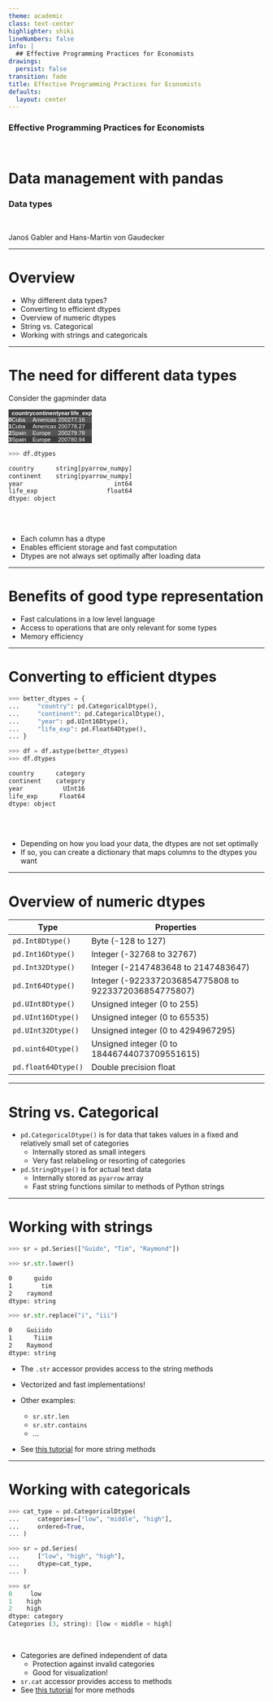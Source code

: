 ```yaml
---
theme: academic
class: text-center
highlighter: shiki
lineNumbers: false
info: |
  ## Effective Programming Practices for Economists
drawings:
  persist: false
transition: fade
title: Effective Programming Practices for Economists
defaults:
  layout: center
---
```


### Effective Programming Practices for Economists

<br>

# Data management with pandas

### Data types

<br>


Janoś Gabler and Hans-Martin von Gaudecker

---

# Overview

- Why different data types?
- Converting to efficient dtypes
- Overview of numeric dtypes
- String vs. Categorical
- Working with strings and categoricals


---

# The need for different data types

<div class="grid grid-cols-2 gap-12">
<div>

Consider the gapminder data

<style type="text/css">
#T_4be52   {
  margin: 0;
  font-family: "Helvetica", "Helvetica", sans-serif;
  border-collapse: collapse;
  border: none;
  font-size: 80%;
  color: #fff;
}
#T_4be52 thead {
  background-color: #3d3d3d;
}
#T_4be52 tbody tr:nth-child(even) {
  background-color: #3d3d3d;
}
#T_4be52 tbody tr:nth-child(odd) {
  background-color: #565656;
}
#T_4be52 td {
  padding: 0em;
}
#T_4be52 th {
  font-weight: bold;
  text-align: left;
  padding: 0em;
}
#T_4be52 caption {
  caption-side: bottom;
}
</style>
<table id="T_4be52">
  <thead>
    <tr>
      <th class="blank level0" >&nbsp;</th>
      <th id="T_4be52_level0_col0" class="col_heading level0 col0" >country</th>
      <th id="T_4be52_level0_col1" class="col_heading level0 col1" >continent</th>
      <th id="T_4be52_level0_col2" class="col_heading level0 col2" >year</th>
      <th id="T_4be52_level0_col3" class="col_heading level0 col3" >life_exp</th>
    </tr>
  </thead>
  <tbody>
    <tr>
      <th id="T_4be52_level0_row0" class="row_heading level0 row0" >0</th>
      <td id="T_4be52_row0_col0" class="data row0 col0" >Cuba</td>
      <td id="T_4be52_row0_col1" class="data row0 col1" >Americas</td>
      <td id="T_4be52_row0_col2" class="data row0 col2" >2002</td>
      <td id="T_4be52_row0_col3" class="data row0 col3" >77.16</td>
    </tr>
    <tr>
      <th id="T_4be52_level0_row1" class="row_heading level0 row1" >1</th>
      <td id="T_4be52_row1_col0" class="data row1 col0" >Cuba</td>
      <td id="T_4be52_row1_col1" class="data row1 col1" >Americas</td>
      <td id="T_4be52_row1_col2" class="data row1 col2" >2007</td>
      <td id="T_4be52_row1_col3" class="data row1 col3" >78.27</td>
    </tr>
    <tr>
      <th id="T_4be52_level0_row2" class="row_heading level0 row2" >2</th>
      <td id="T_4be52_row2_col0" class="data row2 col0" >Spain</td>
      <td id="T_4be52_row2_col1" class="data row2 col1" >Europe</td>
      <td id="T_4be52_row2_col2" class="data row2 col2" >2002</td>
      <td id="T_4be52_row2_col3" class="data row2 col3" >79.78</td>
    </tr>
    <tr>
      <th id="T_4be52_level0_row3" class="row_heading level0 row3" >3</th>
      <td id="T_4be52_row3_col0" class="data row3 col0" >Spain</td>
      <td id="T_4be52_row3_col1" class="data row3 col1" >Europe</td>
      <td id="T_4be52_row3_col2" class="data row3 col2" >2007</td>
      <td id="T_4be52_row3_col3" class="data row3 col3" >80.94</td>
    </tr>
  </tbody>
</table>


```python
>>> df.dtypes
```
```txt
country      string[pyarrow_numpy]
continent    string[pyarrow_numpy]
year                         int64
life_exp                   float64
dtype: object
```

</div>
<div>

<br/>
<br/>

- Each column has a dtype
- Enables efficient storage and fast computation
- Dtypes are not always set optimally after loading data


</div>
</div>

---

# Benefits of good type representation

- Fast calculations in a low level language
- Access to operations that are only relevant for some types
- Memory efficiency

---

# Converting to efficient dtypes

<div class="flex">
<div>

```python
>>> better_dtypes = {
...     "country": pd.CategoricalDtype(),
...     "continent": pd.CategoricalDtype(),
...     "year": pd.UInt16Dtype(),
...     "life_exp": pd.Float64Dtype(),
... }

>>> df = df.astype(better_dtypes)
>>> df.dtypes
```
```txt
country      category
continent    category
year           UInt16
life_exp      Float64
dtype: object
```

</div>
<div>

<br/>
<br/>

- Depending on how you load your data, the dtypes are not set optimally
- If so, you can create a dictionary that maps columns to the dtypes you want

</div>
</div>

---

# Overview of numeric dtypes

| Type                | Properties                                             |
|---------------------|--------------------------------------------------------|
| `pd.Int8Dtype()` 	  | Byte (-128 to 127)                                     |
| `pd.Int16Dtype()` 	| Integer (-32768 to 32767)                              |
| `pd.Int32Dtype()` 	| Integer (-2147483648 to 2147483647)                    |
| `pd.Int64Dtype()` 	| Integer (-9223372036854775808 to 9223372036854775807)  |
| `pd.UInt8Dtype()` 	| Unsigned integer (0 to 255)                            |
| `pd.UInt16Dtype()` 	| Unsigned integer (0 to 65535)                          |
| `pd.UInt32Dtype()` 	| Unsigned integer (0 to 4294967295)                     |
| `pd.uint64Dtype()` 	| Unsigned integer (0 to 18446744073709551615)           |
| `pd.float64Dtype()` |	Double precision float                                 |

---

# String vs. Categorical

- `pd.CategoricalDtype()` is for data that takes values in a fixed and relatively
small set of categories
    - Internally stored as small integers
    - Very fast relabeling or resorting of categories
- `pd.StringDtype()` is for actual text data
    - Internally stored as `pyarrow` array
    - Fast string functions similar to methods of Python strings


---



# Working with strings


<div class="flex">
<div>

```python
>>> sr = pd.Series(["Guido", "Tim", "Raymond"])

>>> sr.str.lower()
```
```txt
0      guido
1        tim
2    raymond
dtype: string
```
```python
>>> sr.str.replace("i", "iii")
```
```txt
0    Guiiido
1      Tiiim
2    Raymond
dtype: string
```

</div>
<div>

- The `.str` accessor provides access to the string methods
- Vectorized and fast implementations!
- Other examples:
  - `sr.str.len`
  - `sr.str.contains`
  - ...

- See [this tutorial](https://pandas.pydata.org/docs/user_guide/text.html) for more
string methods

</div>
</div>


---

# Working with categoricals


<div class="flex">
<div>

```python
>>> cat_type = pd.CategoricalDtype(
...     categories=["low", "middle", "high"],
...     ordered=True,
... )

>>> sr = pd.Series(
...     ["low", "high", "high"],
...     dtype=cat_type,
... )

>>> sr
0     low
1    high
2    high
dtype: category
Categories (3, string): [low < middle < high]
```

</div>
<div>

<br/>

- Categories are defined independent of data
  - Protection against invalid categories
  - Good for visualization!
- `sr.cat` accessor provides access to methods
- See [this tutorial](https://pandas.pydata.org/docs/user_guide/categorical.html)
for more methods


</div>
</div>
